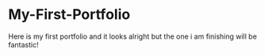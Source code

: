 # My-First-Portfolio
Here is my first portfolio and it looks alright but the one i am finishing will be fantastic!
